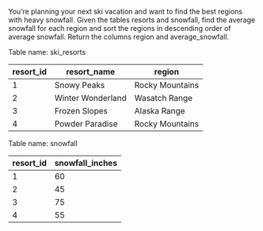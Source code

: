 You’re planning your next ski vacation and want to find the best regions with heavy snowfall. Given the tables resorts and snowfall, find the average snowfall for each region and sort the regions in descending order of average snowfall. Return the columns region and average_snowfall.

Table name: ski_resorts

<table class="chakra-table css-5605sr"><thead class="css-0"><tr class="css-0"><th class="css-19iw99a">resort_id</th><th class="css-19iw99a">resort_name</th><th class="css-19iw99a">region</th></tr></thead><tbody class="css-0"><tr class="css-0"><td class="css-x7usx6">1</td><td class="css-x7usx6">Snowy Peaks</td><td class="css-x7usx6">Rocky Mountains</td></tr><tr class="css-0"><td class="css-x7usx6">2</td><td class="css-x7usx6">Winter Wonderland</td><td class="css-x7usx6">Wasatch Range</td></tr><tr class="css-0"><td class="css-x7usx6">3</td><td class="css-x7usx6">Frozen Slopes</td><td class="css-x7usx6">Alaska Range</td></tr><tr class="css-0"><td class="css-x7usx6">4</td><td class="css-x7usx6">Powder Paradise</td><td class="css-x7usx6">Rocky Mountains</td></tr></tbody></table>

Table name: snowfall

<table class="chakra-table css-5605sr"><thead class="css-0"><tr class="css-0"><th class="css-19iw99a">resort_id</th><th class="css-19iw99a">snowfall_inches</th></tr></thead><tbody class="css-0"><tr class="css-0"><td class="css-x7usx6">1</td><td class="css-x7usx6">60</td></tr><tr class="css-0"><td class="css-x7usx6">2</td><td class="css-x7usx6">45</td></tr><tr class="css-0"><td class="css-x7usx6">3</td><td class="css-x7usx6">75</td></tr><tr class="css-0"><td class="css-x7usx6">4</td><td class="css-x7usx6">55</td></tr></tbody></table>